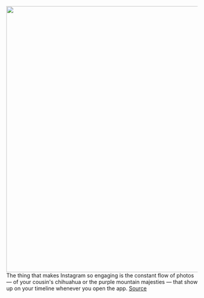 <img src='https://cdn.vox-cdn.com/thumbor/zHXCdZS9lbs0TmS1i58BDL4YsjI=/0x0:2040x1360/1200x800/filters:focal(857x517:1183x843)/cdn.vox-cdn.com/uploads/chorus_image/image/66342280/acastro_190919_1777_instagram_0002.0.0.png' width='700px' /><br/>
The thing that makes Instagram so engaging is the constant flow of photos — of your cousin's chihuahua or the purple mountain majesties — that show up on your timeline whenever you open the app.
<a href='https://www.theverge.com/2020/2/20/21142704/instagram-accounts-follow-facebook-contacts-how-to'> Source <a/>